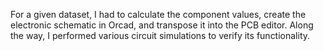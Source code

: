 For a given dataset, I had to calculate the component values, create the electronic schematic in Orcad, and
transpose it into the PCB editor. Along the way, I performed various circuit simulations to verify its functionality.
